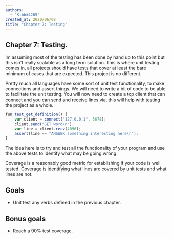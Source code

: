 ```yaml
---
authors:
  - "Kibb#4205"
created_at: 2020/06/08
title: "Chapter 7: Testing"
---
```


## Chapter 7: Testing.
Im assuming most of the testing has been done by hand up to this point but this isn't really 
scalable as a long term solution. This is where unit testing comes in, all projects should have tests that cover
at least the bare minimum of cases that are expected. This project is no different. 

Pretty much all languages have some sort of unit test functionality, to make connections and assert things. 
We will need to write a bit of code to be able to facilitate the unit testing. You will now need to create a 
tcp client that can connect and you can send and receive lines via, this will help with testing the project as
a whole.

```js
fun test_get_definition() {
    var client = connect("127.0.0.1", 5678);
    client.send("GET word\n");
    var line = client.recv(4096);
    assert(line == "ANSWER something interesting here\n");
}
```
The idea here is to try and test all the functionality of your program and use the above tests to identify what may be going wrong.

Coverage is a reasonably good metric for establishing if your code is well tested. Coverage is identifying what lines 
are covered by unit tests and what lines are not.


## Goals

- Unit test any verbs defined in the previous chapter.

## Bonus goals

- Reach a 90% test coverage.